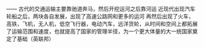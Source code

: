 ——
古代的交通运输主要靠驰道奔马，然后开挖运河之后靠河运
近现代出现汽车轮船之后，两块各自发展，出现了高速公路网和更多的运河
再然后出现了火车，高铁，飞机，无人机，低空飞行器，电动汽车，远洋货轮，从时间和空间上都拓展了运输范围和速度，也就提高了国家的管理半径，为一个更大体量的大一统国家奠定了基础（英联邦）